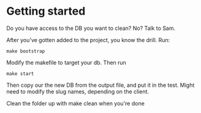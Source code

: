 # Getting started

Do you have access to the DB you want to clean? No? Talk to Sam.

After you've gotten added to the project, you know the drill. Run:

`make bootstrap`

Modify the makefile to target your db. Then run

`make start`

Then copy our the new DB from the output file, and put it in the test. Might need to modify the slug names,
depending on the client.

Clean the folder up with make clean when you're done
